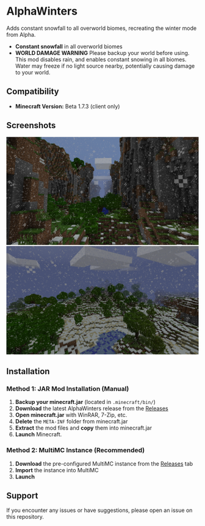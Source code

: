 # AlphaWinters

Adds constant snowfall to all overworld biomes, recreating the winter mode from Alpha.

- **Constant snowfall** in all overworld biomes
- **WORLD DAMAGE WARNING** Please backup your world before using. This mod disables rain, and enables constant snowing in all biomes. Water may freeze if no light source nearby, potentially causing damage to your world.

## Compatibility

- **Minecraft Version:** Beta 1.7.3 (client only)

## Screenshots
![](screenshots/v1.0_gargamel_0.png)
![](screenshots/v1.0_gargamel_1.png)

## Installation

### Method 1: JAR Mod Installation (Manual)

1. **Backup your minecraft.jar** (located in `.minecraft/bin/`)
2. **Download** the latest AlphaWinters release from the [Releases](../../releases)
3. **Open minecraft.jar** with WinRAR, 7-Zip, etc.
4. **Delete** the `META-INF` folder from minecraft.jar
5. **Extract** the mod files and **copy** them into minecraft.jar
6. **Launch** Minecraft.

### Method 2: MultiMC Instance (Recommended)

1. **Download** the pre-configured MultiMC instance from the [Releases](../../releases) tab
2. **Import** the instance into MultiMC
3. **Launch**

## Support

If you encounter any issues or have suggestions, please open an issue on this repository.

